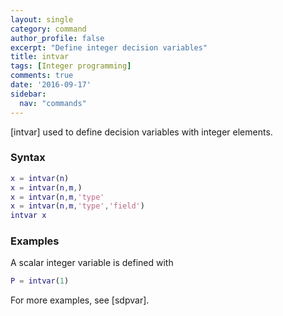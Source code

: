 ```yaml
---
layout: single
category: command
author_profile: false
excerpt: "Define integer decision variables"
title: intvar
tags: [Integer programming]
comments: true
date: '2016-09-17'
sidebar:
  nav: "commands"
---
```


[intvar] used to define decision variables with integer elements.

### Syntax

````matlab
x = intvar(n)
x = intvar(n,m,)
x = intvar(n,m,'type'
x = intvar(n,m,'type','field')
intvar x
````

### Examples

A scalar integer variable is defined with

````matlab
P = intvar(1)
````

For more examples, see [sdpvar].
